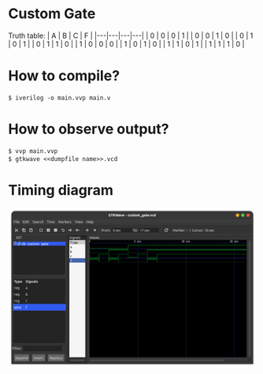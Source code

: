 # Custom Gate

Truth table:
| A | B | C | F |
|---|---|---|---|
| 0 | 0 | 0 | 1 |
| 0 | 0 | 1 | 0 |
| 0 | 1 | 0 | 1 |
| 0 | 1 | 1 | 0 |
| 1 | 0 | 0 | 0 |
| 1 | 0 | 1 | 0 |
| 1 | 1 | 0 | 1 |
| 1 | 1 | 1 | 0 |

# How to compile?
```
$ iverilog -o main.vvp main.v
```

# How to observe output?
```
$ vvp main.vvp
$ gtkwave <<dumpfile name>>.vcd
```
# Timing diagram
![Timing](screenshot.png)
